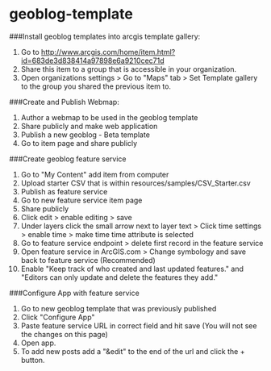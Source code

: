 geoblog-template
================

###Install geoblog templates into arcgis template gallery:
1.  Go to http://www.arcgis.com/home/item.html?id=683de3d838414a97898e6a9210cec71d
2.	Share this item to a group that is accessible in your organization.
3.	Open organizations settings > Go to "Maps" tab > Set Template gallery to the group you shared the previous item to.

###Create and Publish Webmap:
1.	Author a webmap to be used in the geoblog template
2.	Share publicly and make web application
3.	Publish a new geoblog - Beta template
4.	Go to item page and share publicly

###Create geoblog feature service
1.	Go to "My Content" add item from computer
2.	Upload starter CSV that is within resources/samples/CSV_Starter.csv
3.	Publish as feature service
4.	Go to new feature service item page
5.	Share publicly
6.	Click edit > enable editing > save
7.	Under layers click the small arrow next to layer text > Click time settings > enable time > make time time attribute is selected
8.	Go to feature service endpoint > delete first record in the feature service
9.	Open feature service in ArcGIS.com > Change symbology and save back to feature service (Recommended)
10.	Enable "Keep track of who created and last updated features." and "Editors can only update and delete the features they add." 

###Configure App with feature service
1.	Go to new geoblog template that was previously published
2.	Click "Configure App"
3.	Paste feature service URL in correct field and hit save (You will not see the changes on this page)
4.	Open app.
5.	To add new posts add a "&edit" to the end of the url and click the + button.
